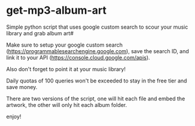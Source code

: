 # get-mp3-album-art
Simple python script that uses google custom search to scour your music library and grab album art#

Make sure to setup your google custom search (https://programmablesearchengine.google.com), save the search ID, and link it to your API (https://console.cloud.google.com/apis). 

Also don't forget to point it at your music library!

Daily quotas of 100 queries won't be exceeded to stay in the free tier and save money. 

There are two versions of the script, one will hit each file and embed the artwork, the other will only hit each album folder.

enjoy! 
